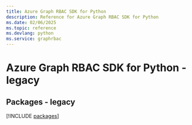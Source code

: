 ```yaml
---
title: Azure Graph RBAC SDK for Python
description: Reference for Azure Graph RBAC SDK for Python
ms.date: 02/06/2025
ms.topic: reference
ms.devlang: python
ms.service: graphrbac
---
```

# Azure Graph RBAC SDK for Python - legacy
## Packages - legacy
[!INCLUDE [packages](graph-rbac-index.md)]
